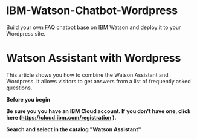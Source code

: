 # IBM-Watson-Chatbot-Wordpress
Build your own FAQ chatbot base on IBM Watson and deploy it to your Wordpress site.
# Watson Assistant with Wordpress
This article shows you how to combine the Watson Assistant and Wordpress. It allows visitors to get answers from a list of frequently asked questions.

<b>Before you begin

Be sure you you have an IBM Cloud account. If you don't have one, click here (https://cloud.ibm.com/registration ).

<b>Search and select in the catalog "Watson Assistant"
  
  
